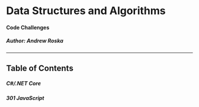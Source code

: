 # Data Structures and Algorithms
#### Code Challenges 
##### *Author: Andrew Roska*

------------------------------

## Table of Contents
##### C#/.NET Core 



##### 301 JavaScript

